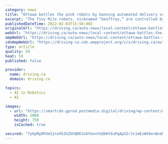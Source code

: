```yaml
---
category: news
title: "Ottawa battles the pink robots by banning automated delivery vehicles"
excerpt: "The Tiny Mile robots, nicknamed “Geoffrey,” are controlled by a human from a remote location with the help of artificial intelligence ... meeting had a rocky start. The meeting faced being ..."
publishedDateTime: 2022-02-03T15:58:00Z
originalUrl: "https://driving.ca/auto-news/local-content/ottawa-battles-the-pink-robots-by-banning-automated-delivery-vehicles"
webUrl: "https://driving.ca/auto-news/local-content/ottawa-battles-the-pink-robots-by-banning-automated-delivery-vehicles"
ampWebUrl: "https://driving.ca/auto-news/local-content/ottawa-battles-the-pink-robots-by-banning-automated-delivery-vehicles/wcm/5230ee0c-4915-43d1-b22f-0f007ab49f86/amp/"
cdnAmpWebUrl: "https://driving-ca.cdn.ampproject.org/c/s/driving.ca/auto-news/local-content/ottawa-battles-the-pink-robots-by-banning-automated-delivery-vehicles/wcm/5230ee0c-4915-43d1-b22f-0f007ab49f86/amp/"
type: article
quality: 59
heat: 59
published: false

provider:
  name: driving.ca
  domain: driving.ca

topics:
  - AI in Robotics
  - AI

images:
  - url: "https://smartcdn.gprod.postmedia.digital/driving/wp-content/uploads/2022/02/ottcityhallnov5-1.jpg"
    width: 1000
    height: 750
    isCached: true

secured: "7yhpMyDR3m2jnsH52GZkhQDKJoOtkonYeQbKt6uPqApGIrJc1mEzWVAo+QneMMuGB7YDRzG33ouKdup94o/c9y4aRLuPZ6VXOi5DNAuL2qn4jPx11TtSn+Hzn4w7+TmcR0xsvq7mujsbGZGePe3rOLkV/oX6vtXm9D9b83jlPPb7b4JlQrCtUPbs1LfrEVjDRkFya9wA69a/ZzA25bY3GhRK21yJA4adNNYWXImL/Lc8lXQVFIJc+VPNaO2dU8nzRQHAGksqA5RfZi/SsO1nGoUAHJi+02+0qWTycZYT2Pr4NOJry7INg9C5YXF/sXz35QrpbbUCZHQzPjmXsXeZpP1ntDE+Hct8AGZDwz8PYD0=;4Y6bOT4bL2kGJ6UzNoCojQ=="
---
```


